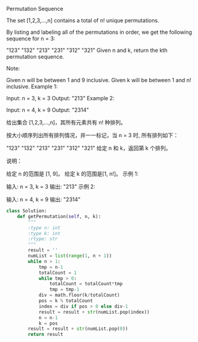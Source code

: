 Permutation Sequence

The set [1,2,3,...,n] contains a total of n! unique permutations.

By listing and labeling all of the permutations in order, we get the following sequence for n = 3:

"123"
"132"
"213"
"231"
"312"
"321"
Given n and k, return the kth permutation sequence.

Note:

Given n will be between 1 and 9 inclusive.
Given k will be between 1 and n! inclusive.
Example 1:

Input: n = 3, k = 3
Output: "213"
Example 2:

Input: n = 4, k = 9
Output: "2314"

给出集合 [1,2,3,…,n]，其所有元素共有 n! 种排列。

按大小顺序列出所有排列情况，并一一标记，当 n = 3 时, 所有排列如下：

"123"
"132"
"213"
"231"
"312"
"321"
给定 n 和 k，返回第 k 个排列。

说明：

给定 n 的范围是 [1, 9]。
给定 k 的范围是[1,  n!]。
示例 1:

输入: n = 3, k = 3
输出: "213"
示例 2:

输入: n = 4, k = 9
输出: "2314"


```PYTHON
class Solution:
    def getPermutation(self, n, k):
        """
        :type n: int
        :type k: int
        :rtype: str
        """
        result = ''
        numList = list(range(1, n + 1))
        while n > 1:
            tmp = n-1
            totalCount = 1
            while tmp > 0:
                totalCount = totalCount*tmp
                tmp = tmp-1
            div = math.floor(k/totalCount)
            pos = k % totalCount
            index = div if pos > 0 else div-1
            result = result + str(numList.pop(index))
            n = n-1
            k = pos
        result = result + str(numList.pop(0))
        return result
        
```